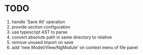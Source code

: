 # TODO

1. handle 'Save All' operation
2. provide section configuration
3. use typescript AST to parse
4. convert absolute path in same directory to relative
5. remove unused import on save
6. add 'new Model/View/NgModule' on context menu of file panel
